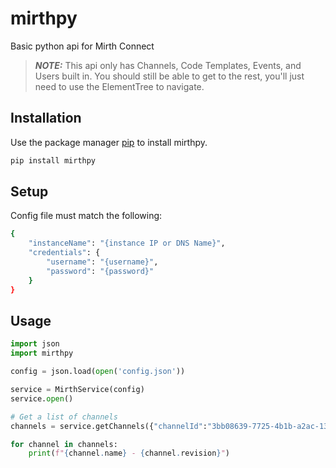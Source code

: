 # mirthpy
Basic python api for Mirth Connect

> **_NOTE:_**  This api only has Channels, Code Templates, Events, and Users built in. You should still be able to get to the rest, you'll just need to use the ElementTree to navigate.


## Installation

Use the package manager [pip](https://pip.pypa.io/en/stable/) to install mirthpy.

```bash
pip install mirthpy
```

## Setup
Config file must match the following: 
```sh
{
    "instanceName": "{instance IP or DNS Name}",
    "credentials": {
        "username": "{username}", 
        "password": "{password}"
    }
}
```

## Usage

```python
import json
import mirthpy

config = json.load(open('config.json'))

service = MirthService(config)
service.open()

# Get a list of channels
channels = service.getChannels({"channelId":"3bb08639-7725-4b1b-a2ac-13687101fe9b"}) 

for channel in channels:
    print(f"{channel.name} - {channel.revision}")

```
